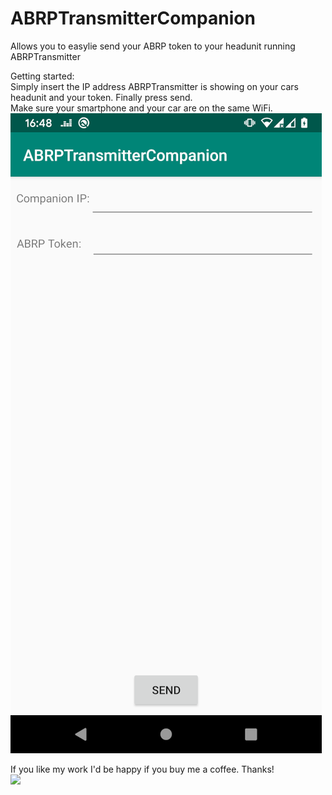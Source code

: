 # ABRPTransmitterCompanion

Allows you to easylie send your ABRP token to your headunit running ABRPTransmitter<br />

Getting started:<br />
Simply insert the IP address ABRPTransmitter is showing on your cars headunit and your token. Finally press send.<br />
Make sure your smartphone and your car are on the same WiFi.
![Screenshot](doc/screenshot.png)

If you like my work I'd be happy if you buy me a coffee. Thanks!<br />
[![](https://www.paypalobjects.com/en_US/i/btn/btn_donateCC_LG.gif)](https://www.paypal.com/cgi-bin/webscr?cmd=_s-xclick&hosted_button_id=RT8WTFDGMLFPG)
